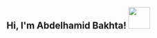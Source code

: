 <h2> Hi, I'm Abdelhamid Bakhta! <img src="https://giphy.com/embed/SaSAUwiGPsPtswfPRk" width="50"></h2>
